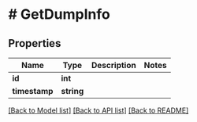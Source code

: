 # # GetDumpInfo

## Properties

Name | Type | Description | Notes
------------ | ------------- | ------------- | -------------
**id** | **int** |  |
**timestamp** | **string** |  |

[[Back to Model list]](../../README.md#models) [[Back to API list]](../../README.md#endpoints) [[Back to README]](../../README.md)
